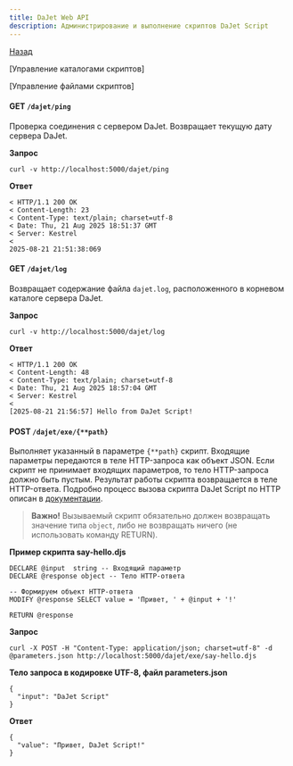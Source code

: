 ```yaml
---
title: DaJet Web API
description: Администрирование и выполнение скриптов DaJet Script
---
```


[Назад](/dajet-web-api)

[Управление каталогами скриптов]

[Управление файлами скриптов]

#### GET ```/dajet/ping```

Проверка соединения с сервером DaJet. Возвращает текущую дату сервера DaJet.

**Запрос**
```
curl -v http://localhost:5000/dajet/ping
```

**Ответ**
```
< HTTP/1.1 200 OK
< Content-Length: 23
< Content-Type: text/plain; charset=utf-8
< Date: Thu, 21 Aug 2025 18:51:37 GMT
< Server: Kestrel
<
2025-08-21 21:51:38:069
```

#### GET ```/dajet/log```

Возвращает содержание файла ```dajet.log```, расположенного в корневом каталоге сервера DaJet.

**Запрос**
```
curl -v http://localhost:5000/dajet/log
```

**Ответ**
```
< HTTP/1.1 200 OK
< Content-Length: 48
< Content-Type: text/plain; charset=utf-8
< Date: Thu, 21 Aug 2025 18:57:04 GMT
< Server: Kestrel
<
[2025-08-21 21:56:57] Hello from DaJet Script!
```

#### POST ```/dajet/exe/{**path}```

Выполняет указанный в параметре ```{**path}``` скрипт. Входящие параметры передаются в теле HTTP-запроса как объект JSON. Если скрипт не принимает входящих параметров, то тело HTTP-запроса должно быть пустым. Результат работы скрипта возвращается в теле HTTP-ответа. Подробно процесс вызова скрипта DaJet Script по HTTP описан в [документации](/dajet-script/http).

> **Важно!** Вызываемый скрипт обязательно должен возвращать значение типа ```object```, либо не возвращать ничего (не использовать команду RETURN).

**Пример скрипта say-hello.djs**
```
DECLARE @input  string -- Входящий параметр
DECLARE @response object -- Тело HTTP-ответа

-- Формируем объект HTTP-ответа
MODIFY @response SELECT value = 'Привет, ' + @input + '!'

RETURN @response
```

**Запрос**
```
curl -X POST -H "Content-Type: application/json; charset=utf-8" -d @parameters.json http://localhost:5000/dajet/exe/say-hello.djs
```

**Тело запроса в кодировке UTF-8, файл parameters.json**
```
{
  "input": "DaJet Script"
}
```

**Ответ**
```
{
  "value": "Привет, DaJet Script!"
}
```